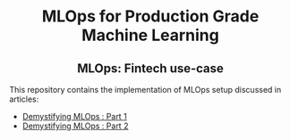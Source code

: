 <div align="center">
<h1>MLOps for Production Grade Machine Learning</h1>
<h2> MLOps: Fintech use-case </h2>
</div>
This repository contains the implementation of MLOps setup discussed in articles:

 - [Demystifying MLOps : Part 1](#)
 - [Demystifying MLOps : Part 2](#)





<!--stackedit_data:
eyJoaXN0b3J5IjpbLTIzNDAzOTE4MiwtMjA4Njg5MDMsNjE2ND
U4MzUzLC03NDA1MzYwMzgsLTgxMjYyMjI3OF19
-->